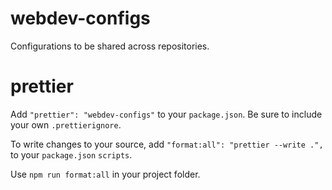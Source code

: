 # webdev-configs

Configurations to be shared across repositories.

# prettier

Add `"prettier": "webdev-configs"` to your `package.json`. Be sure to include your own `.prettierignore`.

To write changes to your source, add `"format:all": "prettier --write .",` to your `package.json` `scripts`.

Use `npm run format:all` in your project folder.
